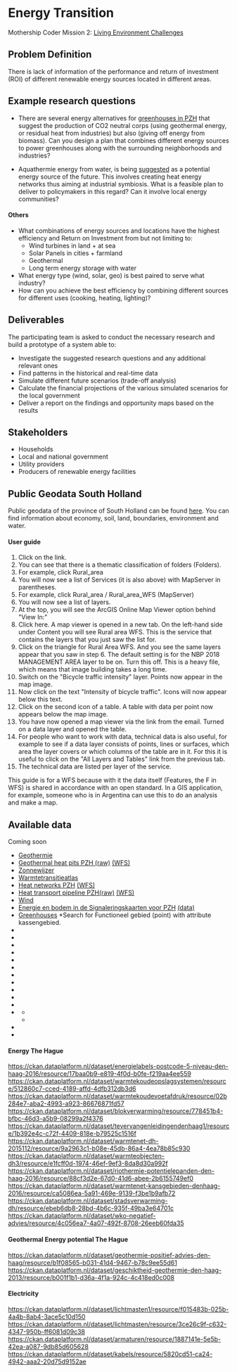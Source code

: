 # Energy Transition

Mothership Coder Mission 2: [Living Environment Challenges](https://www.space4good.com/coder-missions/)

## Problem Definition
There is lack of information of the performance and return of investment (ROI) of different renewable energy sources located in different areas. 

## Example research questions
- There are several energy alternatives for [greenhouses in PZH](https://www.zuid-holland.nl/onderwerpen/energie/glastuinbouw/) that suggest the production of CO2 neutral corps (using geothermal energy, or residual heat from industries) but also (giving off energy from biomass). Can you design a plan that combines different energy sources to power greenhouses along with the surrounding neighborhoods and industries?

- Aquathermie energy from water, is being [suggested](https://www.zuid-holland.nl/actueel/nieuws/mei-2019/huizen-verwarmen/) as a potential energy source of the future. This involves creating heat energy networks thus aiming at industrial symbiosis. What is a feasible plan to deliver to policymakers in this regard? Can it involve local energy communities?

#### Others
- What combinations of energy sources and locations have the highest efficiency and Return on Investment from but not limiting to:
     - Wind turbines in land + at sea
     - Solar Panels in cities + farmland
     - Geothermal
     - Long term energy storage with water
- What energy type (wind, solar, geo) is best paired to serve what industry?
- How can you achieve the best efficiency by combining different sources for different uses (cooking, heating, lighting)?

## Deliverables
The participating team is asked to conduct the necessary research and build a prototype of a system able to:
- Investigate the suggested research questions and any additional relevant ones
- Find patterns in the historical and real-time data
- Simulate different future scenarios (trade-off analysis) 
- Calculate the financial projections of the various simulated scenarios for the local government
- Deliver a report on the findings and opportunity maps based on the results

## Stakeholders
- Households
- Local and national government
- Utility providers
- Producers of renewable energy facilities

## Public Geodata South Holland

Public geodata of the province of South Holland can be found [here](http://geoservices.zuid-holland.nl/arcgis/rest/services). 
You can find information about economy, soil, land, boundaries, environment and water.

#### User guide

1. Click on the link.
2. You can see that there is a thematic classification of folders (Folders).
3. For example, click Rural_area
4. You will now see a list of Services (it is also above) with MapServer in parentheses.
5. For example, click Rural_area / Rural_area_WFS (MapServer)
6. You will now see a list of layers.
7. At the top, you will see the ArcGIS Online Map Viewer option behind "View In:"
8. Click here. A map viewer is opened in a new tab. On the left-hand side under Content you will see Rural area WFS. This is the service that contains the layers that you just saw the list for.
9. Click on the triangle for Rural Area WFS. And you see the same layers appear that you saw in step 6. The default setting is for the NBP 2018 MANAGEMENT AREA layer to be on. Turn this off. This is a heavy file, which means that image building takes a long time.
10. Switch on the "Bicycle traffic intensity" layer. Points now appear in the map image.
11. Now click on the text "Intensity of bicycle traffic". Icons will now appear below this text.
12. Click on the second icon of a table. A table with data per point now appears below the map image.
13. You have now opened a map viewer via the link from the email. Turned on a data layer and opened the table.
14. For people who want to work with data, technical data is also useful, for example to see if a data layer consists of points, lines or surfaces, which area the layer covers or which columns of the table are in it. For this it is useful to click on the "All Layers and Tables" link from the previous tab.
15. The technical data are listed per layer of the service.
 
This guide is for a WFS because with it the data itself (Features, the F in WFS) is shared in accordance with an open standard. In a GIS application, for example, someone who is in Argentina can use this to do an analysis and make a map.

## Available data
Coming soon

- [Geothermie](https://atlas.zuid-holland.nl/GeoWeb54/index.html?viewer=Bodematlas)
- [Geothermal heat pits PZH (raw)](http://www.nationaalgeoregister.nl/geonetwork/srv/dut/catalog.search#/metadata/258F1008-8AF3-401E-982A-13D8BB551094) [(WFS)](https://geoservices.zuid-holland.nl/arcgis/services/Bodem/Bodem_energie_WFS/MapServer/WFSServer?&request=GetCapabilities&service=WFS)
- [Zonnewijzer](http://pzh.maps.arcgis.com/apps/MapSeries/index.html?appid=e2c8d3d5971046afacbde6dbe3d2bc36)
- [Warmtetransitieatlas](http://pzh.maps.arcgis.com/apps/MapJournal/index.html?appid=4c8e61a776eb4a6e8aaec99653d22b62)
- [Heat networks PZH](http://www.nationaalgeoregister.nl/geonetwork/srv/dut/catalog.search#/metadata/A78B8300-C293-4DFB-85E6-2B58DF27508D) [(WFS)](https://geoservices.zuid-holland.nl/arcgis/services/Bodem/Bodem_signaleringskaarten_WFS/MapServer/WFSServer)
- [Heat transport pipeline PZH(raw)](http://www.nationaalgeoregister.nl/geonetwork/srv/dut/catalog.search#/metadata/2F34AB70-6A5C-4C80-8718-EEB2D7984B27) [(WFS)](https://geoservices.zuid-holland.nl/arcgis/services/Bodem/Bodem_signaleringskaarten_WFS/MapServer/WFSServer)
- [Wind](https://www.arcgis.com/apps/webappviewer/index.html?id=d2ca33dc195b40b29c7855132998ca56&extent=50331.4683%2C437486.5411%2C98185.1641%2C467357.0008%2C28992)
- [Energie en bodem in de Signaleringskaarten voor PZH](http://www.signaleringskaarten.nl/) [(data)](http://nationaalgeoregister.nl/geonetwork/srv/dut/catalog.search#/search?isChild='false'&resultType=details&fast=index&_content_type=json&from=1&to=20&sortBy=relevance&any_OR__title=signaleringskaarten&geometry=region:http:%2F%2Fgeodatastore.pdok.nl%2Fregistry%2Flocation%23Zuid-Holland_province)
- [Greenhouses](https://www.pdok.nl/introductie/-/article/basisregistratie-topografie-brt-topnl)
*Search for Functioneel gebied (point) with attribute kassengebied.
- []()
- []()
- []()
- []()
- []()
- []()
- []()
- []()
- []()
- []()
- []()
- []()
     - []()
     - []()
- []()
- []()
####  Energy The Hague
https://ckan.dataplatform.nl/dataset/energielabels-postcode-5-niveau-den-haag-2016/resource/17baa0b9-e819-4f0d-b0fe-f219aa4ee559
https://ckan.dataplatform.nl/dataset/warmtekoudeopslagsystemen/resource/512860c7-cced-4189-affd-4dfb312db3d6
https://ckan.dataplatform.nl/dataset/warmtekoudevoetafdruk/resource/02b284e7-aba2-4993-a923-86676871fd57
https://ckan.dataplatform.nl/dataset/blokverwarming/resource/778451b4-bfbc-46d3-a5b9-08299a2f4376
https://ckan.dataplatform.nl/dataset/tevervangenleidingendenhaag1/resource/1b392e4c-c72f-4409-818e-b79525c1516f
https://ckan.dataplatform.nl/dataset/warmtenet-dh-2015112/resource/9a2963c1-b08e-45db-86a4-4ea78b85c930
https://ckan.dataplatform.nl/dataset/warmteobjecten-dh3/resource/e1fcff0d-1974-46ef-9ef3-8da8d30a992f
https://ckan.dataplatform.nl/dataset/riothermie-potentielepanden-den-haag-2016/resource/88cf3d2e-67d0-41d6-abee-2b6155749ef0
https://ckan.dataplatform.nl/dataset/warmtenet-kansgebieden-denhaag-2016/resource/ca5086ea-5a91-469e-9139-f3be1b9afb72
https://ckan.dataplatform.nl/dataset/stadsverwarming-dh/resource/ebeb6db8-28bd-4b6c-935f-49ba3e64701c
https://ckan.dataplatform.nl/dataset/wko-negatief-advies/resource/4c056ea7-4a07-492f-8708-26eeb60fda35
 
####  Geothermal Energy potential The Hague
https://ckan.dataplatform.nl/dataset/geothermie-positief-advies-den-haag/resource/b1f08565-b031-41d4-9467-b78c9ee55d61
https://ckan.dataplatform.nl/dataset/geschiktheid-geothermie-den-haag-2013/resource/b001f1b1-d36a-4f1a-924c-4c418ed0c008
 
####  Electricity
https://ckan.dataplatform.nl/dataset/lichtmasten1/resource/f015483b-025b-4a4b-8ab4-3ace5c10d150
https://ckan.dataplatform.nl/dataset/lichtmasten/resource/3ce26c9f-c632-4347-950b-ff6081d09c38
https://ckan.dataplatform.nl/dataset/armaturen/resource/1887141e-5e5b-42ea-a087-9db85d605628
https://ckan.dataplatform.nl/dataset/kabels/resource/5820cd51-ca24-4942-aaa2-20d75d9152ae

